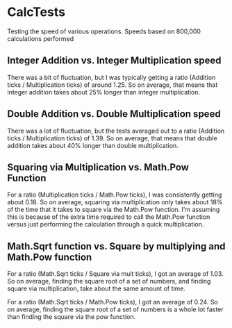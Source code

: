# CalcTests
Testing the speed of various operations. Speeds based on 800,000 calculations performed

## Integer Addition vs. Integer Multiplication speed
There was a bit of fluctuation, but I was typically getting a ratio (Addition ticks / Multiplication ticks) of around 1.25.
So on average, that means that integer addition takes about 25% longer than integer multiplication.

## Double Addition vs. Double Multiplication speed
There was a lot of fluctuation, but the tests averaged out to a ratio (Addition ticks / Multiplication ticks) of 1.39.
So on average, that means that double addition takes about 40% longer than double multiplication.

## Squaring via Multiplication vs. Math.Pow Function
For a ratio (Multiplication ticks / Math.Pow ticks), I was consistently getting about 0.18.
So on average, squaring via multiplication only takes about 18% of the time that it takes to square via the Math.Pow function.
I'm assuming this is because of the extra time required to call the Math.Pow function versus just performing the calculation through a quick multiplication.

## Math.Sqrt function vs. Square by multiplying and Math.Pow function
For a ratio (Math.Sqrt ticks / Square via mult ticks), I got an average of 1.03.
So on average, finding the square root of a set of numbers, and finding square via multiplication, take about the same amount of time.

For a ratio (Math.Sqrt ticks / Math.Pow ticks), I got an average of 0.24.
So on average, finding the square root of a set of numbers is a whole lot faster than finding the square via the pow function.
